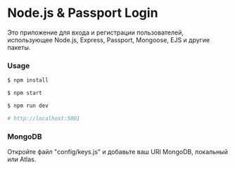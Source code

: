 # Node.js & Passport Login

Это приложение для входа и регистрации пользователей, использующее Node.js, Express, Passport, Mongoose, EJS и другие пакеты.

### Usage

```sh
$ npm install
```

```sh
$ npm start

$ npm run dev

# http://localhost:5001
```

### MongoDB

Откройте файл "config/keys.js" и добавьте ваш URI MongoDB, локальный или Atlas.


